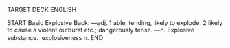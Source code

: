 TARGET DECK
ENGLISH

START
Basic
Explosive
Back: —adj. 1 able, tending, likely to explode. 2 likely to cause a violent outburst etc.; dangerously tense. —n. Explosive substance.  explosiveness n.
END
